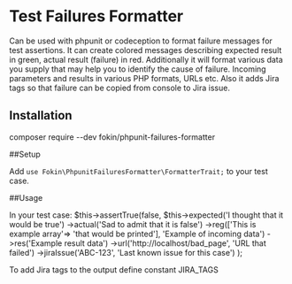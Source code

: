 # Test Failures Formatter
Can be used with phpunit or codeception to format failure messages for test assertions.
It can create colored messages describing expected result in green, actual result (failure) in red. 
Additionally it will format various data you supply that may help you to identify the cause of failure. 
Incoming parameters and results in various PHP formats, URLs etc. 
Also it adds Jira tags so that failure can be copied from console to Jira issue.   

## Installation

composer require --dev fokin/phpunit-failures-formatter

##Setup

Add `use Fokin\PhpunitFailuresFormatter\FormatterTrait;` to your test case. 


##Usage

In your test case:
$this->assertTrue(false, 
    $this->expected('I thought that it would be true')
        ->actual('Sad to admit that it is false')
        ->reg(['This is example array'=> 'that would be printed'], 'Example of incoming data')
        ->res('Example result data')
        ->url('http://localhost/bad_page', 'URL that failed')
        ->jiraIssue('ABC-123', 'Last known issue for this case')
); 

To add Jira tags to the output define constant JIRA_TAGS 
